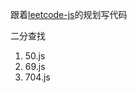 跟着[leetcode-js](https://github.com/sl1673495/leetcode-javascript)的规划写代码

二分查找

1. 50.js
2. 69.js
3. 704.js
